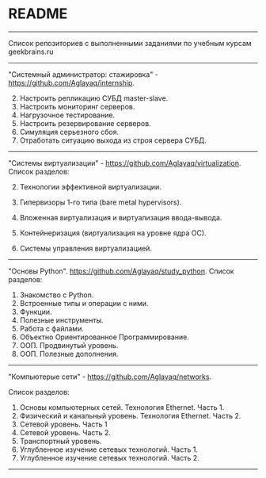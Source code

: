 # README
------------------------
Список репозиториев с выполненными заданиями по учебным курсам geekbrains.ru

------------------------
"Системный администратор: стажировка"	- https://github.com/Aglayaq/internship.

2. Настроить репликацию СУБД master-slave.
3. Настроить мониторинг серверов.
4. Нагрузочное тестирование.
5. Настроить резервирование серверов.
6. Симуляция серьезного сбоя.
7. Отработать ситуацию выхода из строя сервера СУБД.

------------------------

"Системы виртуализации" - https://github.com/Aglayaq/virtualization. Список разделов:

2. Технологии эффективной виртуализации.

4. Гипервизоры 1-го типа (bare metal hypervisors).

6. Вложенная виртуализация и виртуализация ввода-вывода.
7. Контейнеризация (виртуализация на уровне ядра ОС).
8. Системы управления виртуализацией.
------------------------

"Основы Python". https://github.com/Aglayaq/study_python. Список разделов:

1.	Знакомство с Python.
2.	Встроенные типы и операции с ними.
3.	Функции.
4.	Полезные инструменты.
5.	Работа с файлами.
6.	Объектно Ориентированное Программирование.
7.	ООП. Продвинутый уровень.
8.	ООП. Полезные дополнения.

-------------------------

"Компьютерые сети" - https://github.com/Aglayaq/networks.

Список разделов:

1. Основы компьютерных сетей. Технология Ethernet. Часть 1.
2. Физический и канальный уровень. Технология Ethernet. Часть 2.
3. Сетевой уровень. Часть 1
4. Сетевой уровень. Часть 2.
5. Транспортный уровень.
6. Углубленное изучение сетевых технологий. Часть 1.
7. Углубленное изучение сетевых технологий. Часть 2.

------------------------
